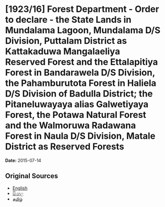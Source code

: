# [1923/16] Forest Department - Order to declare - the State Lands in Mundalama Lagoon, Mundalama D/S Division, Puttalam District as Kattakaduwa Mangalaeliya Reserved Forest and the Ettalapitiya Forest in Bandarawela D/S Division, the Pahamburutota Forest in Haliela D/S Division of Badulla District; the Pitaneluwayaya alias Galwetiyaya Forest, the Potawa Natural Forest and the Walmoruwa Radawana Forest in Naula D/S Division, Matale District as Reserved Forests

**Date:** 2015-07-14

## Original Sources

- [English](https://documents.gov.lk/view/extra-gazettes/2015/7/1923-16_E.pdf)
- [සිංහල](https://documents.gov.lk/view/extra-gazettes/2015/7/1923-16_S.pdf)
- [தமிழ்](https://documents.gov.lk/view/extra-gazettes/2015/7/1923-16_T.pdf)
